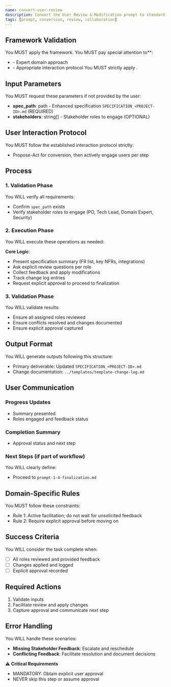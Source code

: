 ```yaml
---
name: convert-user-review
description: Convert the User Review & Modification prompt to standardized template, preserving collaborative review flow and mandatory approvals
tags: [prompt, conversion, review, collaboration]
---
```


## Framework Validation
You MUST apply the <olaf-work-instructions> framework.
You MUST pay special attention to**:
- <olaf-general-role-and-behavior> - Expert domain approach
- <olaf-interaction-protocols> - Appropriate interaction protocol
You MUST strictly apply <olaf-framework-validation>.

## Input Parameters
You MUST request these parameters if not provided by the user:
- **spec_path**: path - Enhanced specification `SPECIFICATION_<PROJECT-ID>.md` (REQUIRED)
- **stakeholders**: string[] - Stakeholder roles to engage (OPTIONAL)

## User Interaction Protocol
You MUST follow the established interaction protocol strictly:
- Propose-Act for conversion, then actively engage users per step

## Process

### 1. Validation Phase
You WILL verify all requirements:
- Confirm `spec_path` exists
- Verify stakeholder roles to engage (PO, Tech Lead, Domain Expert, Security)

### 2. Execution Phase
You WILL execute these operations as needed:

**Core Logic**:
- Present specification summary (FR list, key NFRs, integrations)
- Ask explicit review questions per role
- Collect feedback and apply modifications
- Track change log entries
- Request explicit approval to proceed to finalization

### 3. Validation Phase
You WILL validate results:
- Ensure all assigned roles reviewed
- Ensure conflicts resolved and changes documented
- Ensure explicit approval captured

## Output Format
You WILL generate outputs following this structure:
- Primary deliverable: Updated `SPECIFICATION_<PROJECT-ID>.md`
- Change documentation: `../templates/template-change-log.md`

## User Communication

### Progress Updates
- Summary presented
- Roles engaged and feedback status

### Completion Summary
- Approval status and next step

### Next Steps (if part of workflow)
You WILL clearly define:
- Proceed to `prompt-1-4-finalization.md`

## Domain-Specific Rules
You MUST follow these constraints:
- Rule 1: Active facilitation; do not wait for unsolicited feedback
- Rule 2: Require explicit approval before moving on

## Success Criteria
You WILL consider the task complete when:
- [ ] All roles reviewed and provided feedback
- [ ] Changes applied and logged
- [ ] Explicit approval recorded

## Required Actions
1. Validate inputs
2. Facilitate review and apply changes
3. Capture approval and communicate next step

## Error Handling
You WILL handle these scenarios:
- **Missing Stakeholder Feedback**: Escalate and reschedule
- **Conflicting Feedback**: Facilitate resolution and document decisions

⚠️ **Critical Requirements**
- MANDATORY: Obtain explicit user approval
- NEVER skip this step or assume approval
